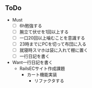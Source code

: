 ## ToDo
- Must
  - [ ] 6h勉強する
  - [ ] 腕立て伏せを1回以上する
  - [ ] 一口20回以上噛むことを意識する
  - [ ] 23時までにPCを切って布団に入る
  - [ ] 就寝時スマホは袋に入れて棚に置く
  - [ ] 一行日記を書く
- Want一行日記を書く
  - RailsECサイト作成課題
    - カート機能実装
      - リファクタする
